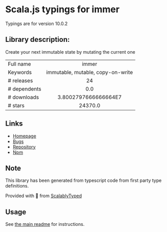 
# Scala.js typings for immer

Typings are for version 10.0.2

## Library description:
Create your next immutable state by mutating the current one

|                    |                 |
| ------------------ | :-------------: |
| Full name          | immer |
| Keywords           | immutable, mutable, copy-on-write |
| # releases         | 24 |
| # dependents       | 0.0 |
| # downloads        | 3.8002797666666664E7 |
| # stars            | 24370.0 |

## Links
- [Homepage](https://github.com/immerjs/immer#readme)
- [Bugs](https://github.com/immerjs/immer/issues)
- [Repository](https://github.com/immerjs/immer)
- [Npm](https://www.npmjs.com/package/immer)
    


## Note
This library has been generated from typescript code from first party type definitions.

Provided with :purple_heart: from [ScalablyTyped](https://github.com/oyvindberg/ScalablyTyped)

## Usage
See [the main readme](../../readme.md) for instructions.


